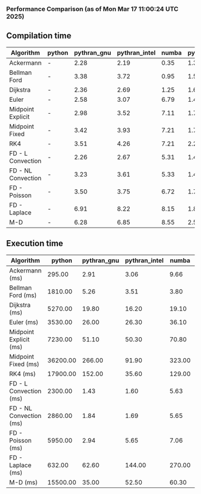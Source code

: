 ### Performance Comparison (as of Mon Mar 17 11:00:24 UTC 2025)
## Compilation time
Algorithm                 | python                    | pythran_gnu               | pythran_intel             | numba                     | pyccel_fortran_gnu        | pyccel_c_gnu              | pyccel_fortran_intel      | pyccel_c_intel           
------------------------- | ------------------------- | ------------------------- | ------------------------- | ------------------------- | ------------------------- | ------------------------- | ------------------------- | -------------------------
Ackermann                 | -                         | 2.28                      | 2.19                      | 0.35                      | 1.36                      | 1.37                      | 1.43                      | 1.43                     
Bellman Ford              | -                         | 3.38                      | 3.72                      | 0.95                      | 1.52                      | 1.62                      | 1.63                      | 1.69                     
Dijkstra                  | -                         | 2.36                      | 2.69                      | 1.25                      | 1.61                      | 1.73                      | 1.77                      | 1.92                     
Euler                     | -                         | 2.58                      | 3.07                      | 6.79                      | 1.49                      | 1.59                      | 1.62                      | 1.70                     
Midpoint Explicit         | -                         | 2.98                      | 3.52                      | 7.11                      | 1.72                      | 1.83                      | 1.85                      | 1.94                     
Midpoint Fixed            | -                         | 3.42                      | 3.93                      | 7.21                      | 1.78                      | 1.91                      | 1.91                      | 1.98                     
RK4                       | -                         | 3.51                      | 4.26                      | 7.21                      | 2.24                      | 2.28                      | 2.34                      | 2.36                     
FD - L Convection         | -                         | 2.26                      | 2.67                      | 5.31                      | 1.46                      | 1.55                      | 1.60                      | 1.65                     
FD - NL Convection        | -                         | 3.23                      | 3.61                      | 5.33                      | 1.45                      | 1.56                      | 1.60                      | 1.64                     
FD - Poisson              | -                         | 3.50                      | 3.75                      | 6.72                      | 1.72                      | 1.67                      | 2.95                      | 1.80                     
FD - Laplace              | -                         | 6.91                      | 8.22                      | 8.15                      | 1.89                      | 1.94                      | 2.10                      | 1.98                     
M-D                       | -                         | 6.28                      | 6.85                      | 8.55                      | 2.58                      | 2.41                      | 2.79                      | 2.74                     

## Execution time
Algorithm                 | python                    | pythran_gnu               | pythran_intel             | numba                     | pyccel_fortran_gnu        | pyccel_c_gnu              | pyccel_fortran_intel      | pyccel_c_intel           
------------------------- | ------------------------- | ------------------------- | ------------------------- | ------------------------- | ------------------------- | ------------------------- | ------------------------- | -------------------------
Ackermann (ms)            | 295.00                    | 2.91                      | 3.06                      | 9.66                      | 1.32                      | 1.32                      | 8.71                      | 4.79                     
Bellman Ford (ms)         | 1810.00                   | 5.26                      | 3.51                      | 3.80                      | 3.24                      | 3.89                      | 4.46                      | 6.61                     
Dijkstra (ms)             | 5270.00                   | 19.80                     | 16.20                     | 19.10                     | 18.20                     | 67.20                     | 22.90                     | 54.60                    
Euler (ms)                | 3530.00                   | 26.00                     | 26.30                     | 36.10                     | 10.60                     | 26.60                     | 14.70                     | 23.70                    
Midpoint Explicit (ms)    | 7230.00                   | 51.10                     | 50.30                     | 70.80                     | 18.70                     | 45.50                     | 15.50                     | 39.80                    
Midpoint Fixed (ms)       | 36200.00                  | 266.00                    | 91.90                     | 323.00                    | 72.90                     | 189.00                    | 59.50                     | 175.00                   
RK4 (ms)                  | 17900.00                  | 152.00                    | 35.60                     | 129.00                    | 31.60                     | 95.10                     | 28.60                     | 79.90                    
FD - L Convection (ms)    | 2300.00                   | 1.43                      | 1.60                      | 5.63                      | 1.63                      | 6.80                      | 1.37                      | 3.56                     
FD - NL Convection (ms)   | 2860.00                   | 1.84                      | 1.69                      | 5.65                      | 1.50                      | 6.68                      | 1.50                      | 3.26                     
FD - Poisson (ms)         | 5950.00                   | 2.94                      | 5.65                      | 7.06                      | 2.57                      | 14.50                     | 2.57                      | 12.30                    
FD - Laplace (ms)         | 632.00                    | 62.60                     | 144.00                    | 270.00                    | 55.90                     | 505.00                    | 58.50                     | 282.00                   
M-D (ms)                  | 15500.00                  | 35.00                     | 52.50                     | 60.30                     | 62.30                     | 114.00                    | 90.00                     | 70.30                    
